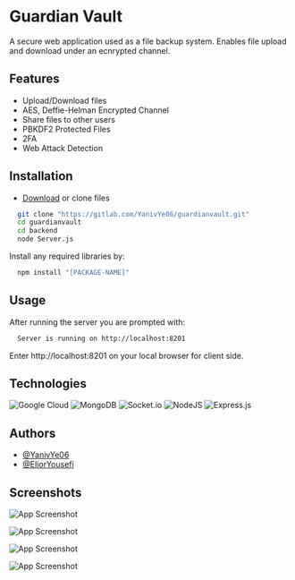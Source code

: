 # Guardian Vault

A secure web application used as a file backup system. Enables file upload and download under an ecnrypted channel.



## Features

- Upload/Download files 
- AES, Deffie-Helman Encrypted Channel
- Share files to other users
- PBKDF2 Protected Files
- 2FA 
- Web Attack Detection



## Installation

- [Download](https://gitlab.com/YanivYe06/guardianvault/-/archive/main/guardianvault-main.zip) or clone files


```bash
  git clone "https://gitlab.com/YanivYe06/guardianvault.git"
  cd guardianvault
  cd backend
  node Server.js
```
   Install any required libraries by:
```bash
  npm install "[PACKAGE-NAME]"
```

## Usage
After running the server you are prompted with:
```bash
  Server is running on http://localhost:8201
```
Enter http://localhost:8201 on your local browser for client side.

## Technologies

![Google Cloud](https://img.shields.io/badge/GoogleCloud-%234285F4.svg?style=for-the-badge&logo=google-cloud&logoColor=white) ![MongoDB](https://img.shields.io/badge/MongoDB-%234ea94b.svg?style=for-the-badge&logo=mongodb&logoColor=white) ![Socket.io](https://img.shields.io/badge/Socket.io-black?style=for-the-badge&logo=socket.io&badgeColor=010101) ![NodeJS](https://img.shields.io/badge/node.js-6DA55F?style=for-the-badge&logo=node.js&logoColor=white) ![Express.js](https://img.shields.io/badge/express.js-%23404d59.svg?style=for-the-badge&logo=express&logoColor=%2361DAFB)
    
## Authors

- [@YanivYe06](https://gitlab.com/YanivYe06)
- [@EliorYousefi](https://gitlab.com/EliorYousefi)



## Screenshots

![App Screenshot](https://i.postimg.cc/fyhZBVHq/temp-Image-B39-ZNI.avif)

![App Screenshot](https://i.postimg.cc/4xnCvvfN/temp-Image-Ry18ev.avif)

![App Screenshot](https://i.postimg.cc/fbXbYVKc/temp-Imagenu-Ny-Uh.avif)

![App Screenshot](https://i.postimg.cc/CLPXKZGy/temp-Image-GUU0-Y9.avif)


